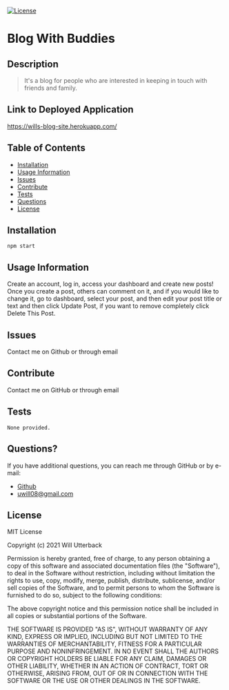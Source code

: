 
[![License](https://img.shields.io/badge/license-MIT-green)](http://choosealicense.com/licenses/mit/)
# Blog With Buddies

## Description

> It's a blog for people who are interested in keeping in touch with friends and family.

## Link to Deployed Application

https://wills-blog-site.herokuapp.com/

## Table of Contents

- [Installation](#Installation)
- [Usage Information](#Usage-Information)
- [Issues](#Issues)
- [Contribute](#Contribute)
- [Tests](#Tests)
- [Questions](#Questions)
- [License](#License)

## Installation

```
npm start
```

## Usage Information

Create an account, log in, access your dashboard and create new posts! Once you create a post, others can comment on it, and if you would like to change it, go to dashboard, select your post, and then edit your post title or text and then click Update Post, if you want to remove completely click Delete This Post.

## Issues

Contact me on Github or through email

## Contribute

Contact me on GitHub or through email

## Tests

```
None provided.
```

## Questions?
If you have additional questions, you can reach me through GitHub or by e-mail:
* [Github](https://github.com/wjutterback)
* uwill08@gmail.com

## License

MIT License

Copyright (c) 2021 Will Utterback

Permission is hereby granted, free of charge, to any person obtaining a copy
of this software and associated documentation files (the "Software"), to deal
in the Software without restriction, including without limitation the rights
to use, copy, modify, merge, publish, distribute, sublicense, and/or sell
copies of the Software, and to permit persons to whom the Software is
furnished to do so, subject to the following conditions:

The above copyright notice and this permission notice shall be included in all
copies or substantial portions of the Software.

THE SOFTWARE IS PROVIDED "AS IS", WITHOUT WARRANTY OF ANY KIND, EXPRESS OR
IMPLIED, INCLUDING BUT NOT LIMITED TO THE WARRANTIES OF MERCHANTABILITY,
FITNESS FOR A PARTICULAR PURPOSE AND NONINFRINGEMENT. IN NO EVENT SHALL THE
AUTHORS OR COPYRIGHT HOLDERS BE LIABLE FOR ANY CLAIM, DAMAGES OR OTHER
LIABILITY, WHETHER IN AN ACTION OF CONTRACT, TORT OR OTHERWISE, ARISING FROM,
OUT OF OR IN CONNECTION WITH THE SOFTWARE OR THE USE OR OTHER DEALINGS IN THE
SOFTWARE.

